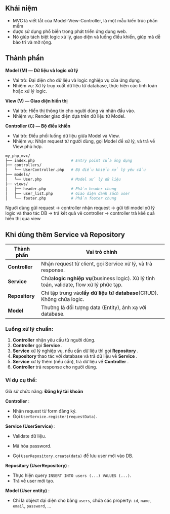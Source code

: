 ## Khái niệm

- MVC là viết tắt của Model-View-Controller, là một mẫu kiến trúc phần mềm
- được sử dụng phổ biến trong phát triển ứng dụng web.
- Nó giúp tách biệt logic xử lý, giao diện và luồng điều khiển, giúp mã dễ bảo trì và mở rộng.

## Thành phần

**Model (M) — Dữ liệu và logic xử lý**

- Vai trò: Đại diện cho dữ liệu và logic nghiệp vụ của ứng dụng.
- Nhiệm vụ: Xử lý truy xuất dữ liệu từ database, thực hiện các tính toán hoặc xử lý logic.

**View (V) — Giao diện hiển thị**

- Vai trò: Hiển thị thông tin cho người dùng và nhận đầu vào.
- Nhiệm vụ: Render giao diện dựa trên dữ liệu từ Model.

**Controller (C) — Bộ điều khiển**

- Vai trò: Điều phối luồng dữ liệu giữa Model và View.
- Nhiệm vụ: Nhận request từ người dùng, gọi Model để xử lý, và trả về View phù hợp.

```sh
my_php_mvc/
├── index.php                # Entry point của ứng dụng
├── controllers/
│   └── UserController.php   # Bộ điều khiển xử lý yêu cầu
├── models/
│   └── User.php             # Model xử lý dữ liệu
├── views/
│   ├── header.php           # Phần header chung
│   ├── user_list.php        # Giao diện danh sách user
│   └── footer.php           # Phần footer chung
```

Nguời dùng gửi request -> controller nhận request -> gửi tới model xử lý logic và thao tác DB -> trả kết quả vê controller -> controller trả kêế quả hiển thị qua view


## Khi dùng thêm **Service** và **Repository**

| Thành phần         | Vai trò chính                                                                                           |
| -------------------- | --------------------------------------------------------------------------------------------------------- |
| **Controller** | Nhận request từ client, gọi Service xử lý, và trả response.                                        |
| **Service**    | Chứa**logic nghiệp vụ**(business logic). Xử lý tính toán, validate, flow xử lý phức tạp. |
| **Repository** | Chỉ tập trung vào**lấy dữ liệu từ database**(CRUD). Không chứa logic.                      |
| **Model**      | Thường là đối tượng data (Entity), ánh xạ với database.                                         |

### Luồng xử lý chuẩn:

1. **Controller** nhận yêu cầu từ người dùng.
2. **Controller** gọi  **Service** .
3. **Service** xử lý nghiệp vụ, nếu cần dữ liệu thì gọi  **Repository** .
4. **Repository** thao tác với database và trả dữ liệu về  **Service** .
5. **Service** xử lý thêm (nếu cần), trả dữ liệu về  **Controller** .
6. **Controller** trả response cho người dùng.

### Ví dụ cụ thể:

Giả sử chức năng: **Đăng ký tài khoản**

**Controller** :

* Nhận request từ form đăng ký.
* Gọi `UserService.register(requestData)`.

**Service (UserService)** :

* Validate dữ liệu.
* Mã hóa password.

* Gọi `UserRepository.create(data)` để lưu user mới vào DB.

**Repository (UserRepository)** :

* Thực hiện query `INSERT INTO users (...) VALUES (...)`.
* Trả về user mới tạo.

**Model (User entity)** :

* Chỉ là object đại diện cho bảng `users`, chứa các property: `id`, `name`, `email`, `password`, ...
